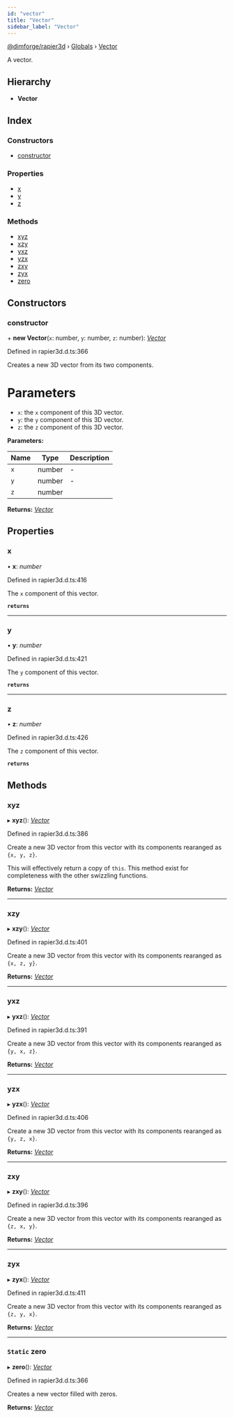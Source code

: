 ```yaml
---
id: "vector"
title: "Vector"
sidebar_label: "Vector"
---
```


[@dimforge/rapier3d](../index.md) › [Globals](../globals.md) › [Vector](vector.md)

A vector.

## Hierarchy

* **Vector**

## Index

### Constructors

* [constructor](vector.md#constructor)

### Properties

* [x](vector.md#x)
* [y](vector.md#y)
* [z](vector.md#z)

### Methods

* [xyz](vector.md#xyz)
* [xzy](vector.md#xzy)
* [yxz](vector.md#yxz)
* [yzx](vector.md#yzx)
* [zxy](vector.md#zxy)
* [zyx](vector.md#zyx)
* [zero](vector.md#static-zero)

## Constructors

###  constructor

\+ **new Vector**(`x`: number, `y`: number, `z`: number): *[Vector](vector.md)*

Defined in rapier3d.d.ts:366

Creates a new 3D vector from its two components.

# Parameters
- `x`: the `x` component of this 3D vector.
- `y`: the `y` component of this 3D vector.
- `z`: the `z` component of this 3D vector.

**Parameters:**

Name | Type | Description |
------ | ------ | ------ |
`x` | number | - |
`y` | number | - |
`z` | number |   |

**Returns:** *[Vector](vector.md)*

## Properties

###  x

• **x**: *number*

Defined in rapier3d.d.ts:416

The `x` component of this vector.

**`returns`** 

___

###  y

• **y**: *number*

Defined in rapier3d.d.ts:421

The `y` component of this vector.

**`returns`** 

___

###  z

• **z**: *number*

Defined in rapier3d.d.ts:426

The `z` component of this vector.

**`returns`** 

## Methods

###  xyz

▸ **xyz**(): *[Vector](vector.md)*

Defined in rapier3d.d.ts:386

Create a new 3D vector from this vector with its components rearanged as `{x, y, z}`.

This will effectively return a copy of `this`. This method exist for completeness with the
other swizzling functions.

**Returns:** *[Vector](vector.md)*

___

###  xzy

▸ **xzy**(): *[Vector](vector.md)*

Defined in rapier3d.d.ts:401

Create a new 3D vector from this vector with its components rearanged as `{x, z, y}`.

**Returns:** *[Vector](vector.md)*

___

###  yxz

▸ **yxz**(): *[Vector](vector.md)*

Defined in rapier3d.d.ts:391

Create a new 3D vector from this vector with its components rearanged as `{y, x, z}`.

**Returns:** *[Vector](vector.md)*

___

###  yzx

▸ **yzx**(): *[Vector](vector.md)*

Defined in rapier3d.d.ts:406

Create a new 3D vector from this vector with its components rearanged as `{y, z, x}`.

**Returns:** *[Vector](vector.md)*

___

###  zxy

▸ **zxy**(): *[Vector](vector.md)*

Defined in rapier3d.d.ts:396

Create a new 3D vector from this vector with its components rearanged as `{z, x, y}`.

**Returns:** *[Vector](vector.md)*

___

###  zyx

▸ **zyx**(): *[Vector](vector.md)*

Defined in rapier3d.d.ts:411

Create a new 3D vector from this vector with its components rearanged as `{z, y, x}`.

**Returns:** *[Vector](vector.md)*

___

### `Static` zero

▸ **zero**(): *[Vector](vector.md)*

Defined in rapier3d.d.ts:366

Creates a new vector filled with zeros.

**Returns:** *[Vector](vector.md)*
